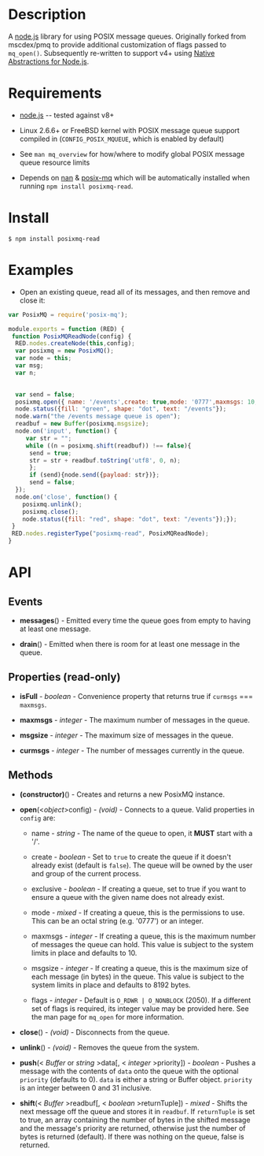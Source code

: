 Description
===========



A [node.js](http://nodejs.org/) library for using POSIX message queues. Originally forked from mscdex/pmq to provide additional customization of flags passed to `mq_open()`. Subsequently re-written to support v4+ using [Native Abstractions for Node.js](https://github.com/nodejs/nan).


Requirements
============

* [node.js](http://nodejs.org/) -- tested against v8+

* Linux 2.6.6+ or FreeBSD kernel with POSIX message queue support compiled in (`CONFIG_POSIX_MQUEUE`, which is enabled by default)

* See `man mq_overview` for how/where to modify global POSIX message queue resource limits

* Depends on [nan](https://www.npmjs.com/package/nan) & [posix-mq](https://www.npmjs.com/package/posix-mq) which will be automatically installed when running `npm install posixmq-read`.


Install
=======

```shell
$ npm install posixmq-read
```


Examples
========


* Open an existing queue, read all of its messages, and then remove and close it:

```javascript
var PosixMQ = require('posix-mq');

module.exports = function (RED) {
 function PosixMQReadNode(config) {
  RED.nodes.createNode(this,config);
  var posixmq = new PosixMQ();
  var node = this;
  var msg;
  var n;
 

  var send = false;
  posixmq.open({ name: '/events',create: true,mode: '0777',maxmsgs: 10, msgsize: 8 });
  node.status({fill: "green", shape: "dot", text: "/events"});
  node.warn("the /events message queue is open");
  readbuf = new Buffer(posixmq.msgsize);
  node.on('input', function() { 
     var str = "";
     while ((n = posixmq.shift(readbuf)) !== false){
      send = true;
      str = str + readbuf.toString('utf8', 0, n);
      };
      if (send){node.send({payload: str})};
      send = false;
  });
  node.on('close', function() { 
    posixmq.unlink();
    posixmq.close();
    node.status({fill: "red", shape: "dot", text: "/events"});});
 }
 RED.nodes.registerType("posixmq-read", PosixMQReadNode);
}
```


API
===

Events
------

* **messages**() - Emitted every time the queue goes from empty to having at least one message.

* **drain**() - Emitted when there is room for at least one message in the queue.

Properties (read-only)
----------------------

* **isFull** - _boolean_ - Convenience property that returns true if `curmsgs` === `maxmsgs`.

* **maxmsgs** - _integer_ - The maximum number of messages in the queue.

* **msgsize** - _integer_ - The maximum size of messages in the queue.

* **curmsgs** - _integer_ - The number of messages currently in the queue.

Methods
-------

* **(constructor)**() - Creates and returns a new PosixMQ instance.

* **open**(<_object_>config) - _(void)_ - Connects to a queue. Valid properties in `config` are:

    * name - _string_ - The name of the queue to open, it **MUST** start with a '/'.

    * create - _boolean_ - Set to `true` to create the queue if it doesn't already exist (default is `false`). The queue will be owned by the user and group of the current process.

    * exclusive - _boolean_ - If creating a queue, set to true if you want to ensure a queue with the given name does not already exist.

    * mode - _mixed_ - If creating a queue, this is the permissions to use. This can be an octal string (e.g. '0777') or an integer.

    * maxmsgs - _integer_ - If creating a queue, this is the maximum number of messages the queue can hold. This value is subject to the system limits in place and defaults to 10.

    * msgsize - _integer_ - If creating a queue, this is the maximum size of each message (in bytes) in the queue. This value is subject to the system limits in place and defaults to 8192 bytes.

    * flags - _integer_ - Default is `O_RDWR | O_NONBLOCK` (2050). If a different set of flags is required, its integer value may be provided here. See the man page for `mq_open` for more information.
    
* **close**() - _(void)_ - Disconnects from the queue.

* **unlink**() - _(void)_ - Removes the queue from the system.

* **push**(< _Buffer_ or _string_ >data[, < _integer_ >priority]) - _boolean_ - Pushes a message with the contents of `data` onto the queue with the optional `priority` (defaults to 0). `data` is either a string or Buffer object. `priority` is an integer between 0 and 31 inclusive.

* **shift**(< _Buffer_ >readbuf[, < _boolean_ >returnTuple]) - _mixed_ - Shifts the next message off the queue and stores it in `readbuf`. If `returnTuple` is set to true, an array containing the number of bytes in the shifted message and the message's priority are returned, otherwise just the number of bytes is returned (default). If there was nothing on the queue, false is returned.
